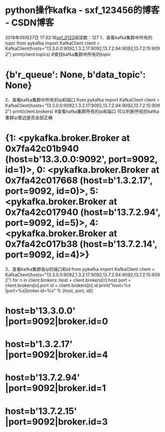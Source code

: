 # python操作kafka - sxf_123456的博客 - CSDN博客
2018年09月27日 17:32:16[sxf_0123](https://me.csdn.net/sxf_123456)阅读数：127
1、查看kafka集群中所有的topic
from pykafka import KafkaClient
client = KafkaClient(hosts="13.3.0.0:9092,1.3.2.17:9092,13.7.2.94:9092,13.7.2.15:9092")
print(client.topics) #查找kafka集群中所有的topic
# {b'r_queue': None, b'data_topic': None}
2、查看kafka集群中所有的ip和端口
from pykafka import KafkaClient
client = KafkaClient(hosts="13.3.0.0:9092,1.3.2.17:9092,13.7.2.94:9092,13.7.2.15:9092")
print(client.brokers) #查看kafka集群所有的ip和端口 可以判断所给的kafka集群ip里边是否全部正确
# {1: <pykafka.broker.Broker at 0x7fa42c01b940 (host=b'13.3.0.0:9092', port=9092, id=1)>, 0: <pykafka.broker.Broker at 0x7fa42c017668 (host=b'1.3.2.17', port=9092, id=0)>, 5: <pykafka.broker.Broker at 0x7fa42c017940 (host=b'13.7.2.94', port=9092, id=5)>, 4: <pykafka.broker.Broker at 0x7fa42c017b38 (host=b'13.7.2.14', port=9092, id=4)>}
3、查看kafka集群各ip的端口和id
from pykafka import KafkaClient
client = KafkaClient(hosts="13.3.0.0:9092,1.3.2.17:9092,13.7.2.94:9092,13.7.2.15:9092")
for n in client.brokers:
    host = client.brokers[n].host
    port = client.brokers[n].port
    id = client.brokers[n].id
    print("host=%s |port=%s|broker.id=%s" % (host, port, id))
# host=b'13.3.0.0' |port=9092|broker.id=0
# host=b'1.3.2.17' |port=9092|broker.id=4
# host=b'13.7.2.94' |port=9092|broker.id=1
# host=b'13.7.2.15' |port=9092|broker.id=3
